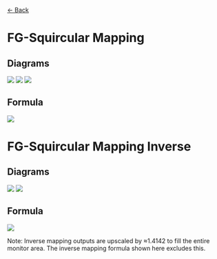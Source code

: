[<- Back](https://github.com/Kuuuube/Circular_Area/blob/main/wiki/mappings_index.md)

# FG-Squircular Mapping

## Diagrams
![](https://raw.githubusercontent.com/Kuuuube/Circular_Area/main/wiki/images/mappings/square_fg_squircular_mapping_circle_grid_thick_checkerboard.png)
![](https://raw.githubusercontent.com/Kuuuube/Circular_Area/main/wiki/images/mappings/square_fg_squircular_mapping_square_grid_thick_checkerboard.png)
![](https://raw.githubusercontent.com/Kuuuube/Circular_Area/main/wiki/images/mappings/square_fg_squircular_mapping_dot_grid_circle_rgb_gradient_circle.png)

## Formula
![](https://raw.githubusercontent.com/Kuuuube/Circular_Area/main/wiki/images/formulas/fg_squircular_mapping_formula.png)




# FG-Squircular Mapping Inverse

## Diagrams
![](https://raw.githubusercontent.com/Kuuuube/Circular_Area/main/wiki/images/mappings/circle_fg_squircular_mapping_square_grid_circle_thick_checkerboard.png)
![](https://raw.githubusercontent.com/Kuuuube/Circular_Area/main/wiki/images/mappings/circle_fg_squircular_mapping_dot_grid_square_rgb_gradient.png)

## Formula
![](https://raw.githubusercontent.com/Kuuuube/Circular_Area/main/wiki/images/formulas/fg_squircular_mapping_inverse_formula.png)

Note: Inverse mapping outputs are upscaled by ≈1.4142 to fill the entire monitor area. The inverse mapping formula shown here excludes this.
